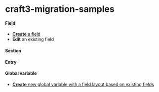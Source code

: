 # craft3-migration-samples


#### Field

- [**Create** a field](https://gist.github.com/jeroenlammerts/de0471dc210749f4afe8d2e69bab46d8)
- **Edit** an existing field

#### Section

#### Entry

#### Global variable

- [**Create** new global variable with a field layout based on existing fields]()
